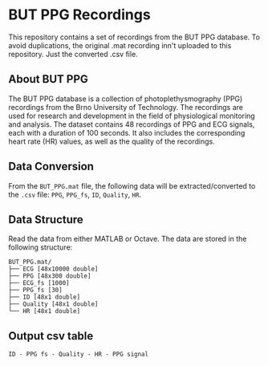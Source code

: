 # BUT PPG Recordings

This repository contains a set of recordings from the BUT PPG database. To avoid duplications, the original .mat recording inn't uploaded to this repository. Just the converted .csv file.

## About BUT PPG

The BUT PPG database is a collection of photoplethysmography (PPG) recordings from the Brno University of Technology. The recordings are used for research and development in the field of physiological monitoring and analysis.
The dataset contains 48 recordings of PPG and ECG signals, each with a duration of 100 seconds. It also includes the corresponding heart rate (HR) values, as well as the quality of the recordings.

## Data Conversion
From the `BUT_PPG.mat` file, the following data will be extracted/converted to the `.csv` file: `PPG`, `PPG_fs`, `ID`, `Quality`, `HR`.

## Data Structure

Read the data from either MATLAB or Octave.
The data are stored in the following structure:

```
BUT_PPG.mat/
├── ECG [48x10000 double]
├── PPG [48x300 double]
├── ECG_fs [1000]
├── PPG_fs [30]
├── ID [48x1 double]
├── Quality [48x1 double]
└── HR [48x1 double]
```

## Output csv table

```
ID - PPG fs - Quality - HR - PPG signal
```